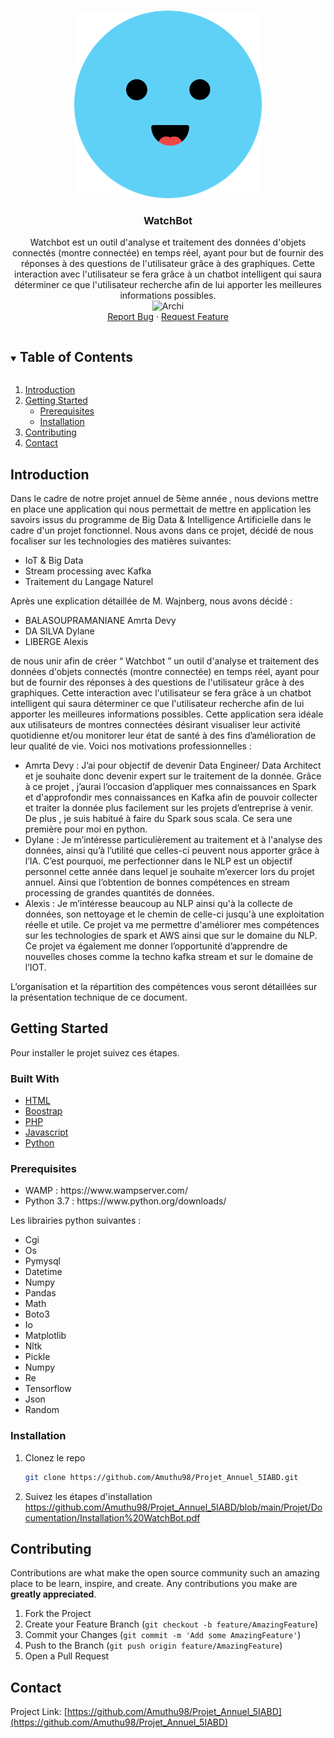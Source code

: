 <!-- PROJECT SHIELDS -->
<!--
*** I'm using markdown "reference style" links for readability.
*** Reference links are enclosed in brackets [ ] instead of parentheses ( ).
*** See the bottom of this document for the declaration of the reference variables
*** for contributors-url, forks-url, etc. This is an optional, concise syntax you may use.
*** https://www.markdownguide.org/basic-syntax/#reference-style-links
-->
<!-- PROJECT LOGO -->
<br />
<p align="center">
  <a href="https://github.com/Amuthu98/Projet_Annuel_5IABD">
    <img src="Projet/WatchBot/images/bot.png" alt="Logo" height="300">
  </a>

  <h3 align="center">WatchBot</h3>

  <p align="center">
   Watchbot est un outil d'analyse et traitement des données d'objets connectés (montre connectée) en temps réel, ayant pour but de fournir des réponses à des questions de          l'utilisateur grâce à des graphiques. Cette interaction avec l'utilisateur se fera grâce à un chatbot intelligent qui saura déterminer ce que l'utilisateur recherche afin de    lui apporter les meilleures informations possibles.<br />
    <img src="Projet/WatchBot/Documentation/archi.PNG" alt="Archi" height="300">
    <br />
    <a href="https://github.com/Amuthu98/Projet_Annuel_5IABD/issues">Report Bug</a>
    ·
    <a href="https://github.com/Amuthu98/Projet_Annuel_5IABD/issues">Request Feature</a>
  </p>
</p>



<!-- TABLE OF CONTENTS -->
<details open="open">
  <summary><h2 style="display: inline-block">Table of Contents</h2></summary>
  <ol>
    <li>
      <a href="#introduction">Introduction</a>
    </li>
    <li>
      <a href="#getting-started">Getting Started</a>
      <ul>
        <li><a href="#prerequisites">Prerequisites</a></li>
        <li><a href="#installation">Installation</a></li>
      </ul>
    </li>
    <li><a href="#contributing">Contributing</a></li>
    <li><a href="#contact">Contact</a></li>
  </ol>
</details>



<!-- ABOUT THE PROJECT -->
## Introduction

<p>
  Dans le cadre de notre projet annuel de 5ème année , nous devions mettre en place une application qui nous permettait de mettre en application les savoirs issus du programme de Big Data & Intelligence Artificielle dans le cadre d'un projet fonctionnel. Nous avons dans ce projet, décidé de nous focaliser sur les technologies des matières suivantes:
</p>
<ul>
  <li>IoT & Big Data</li>
  <li>Stream processing avec Kafka</li>
  <li>Traitement du Langage Naturel</li>
</ul>
Après une explication détaillée de M. Wajnberg, nous avons décidé :
<ul>
  <li>BALASOUPRAMANIANE Amrta Devy</li>
  <li>DA SILVA Dylane</li>
  <li>LIBERGE Alexis</li>
</ul>
<p>
de nous unir afin de créer “ Watchbot ” un outil d'analyse et traitement des données d'objets
connectés (montre connectée) en temps réel, ayant pour but de fournir des réponses à des
questions de l'utilisateur grâce à des graphiques. Cette interaction avec l'utilisateur se fera
grâce à un chatbot intelligent qui saura déterminer ce que l'utilisateur recherche afin de lui
apporter les meilleures informations possibles. Cette application sera idéale aux utilisateurs
de montres connectées désirant visualiser leur activité quotidienne et/ou monitorer leur état
de santé à des fins d’amélioration de leur qualité de vie. Voici nos motivations
professionnelles :
</p>

<ul>
  <li>
  Amrta Devy : J’ai pour objectif de devenir Data Engineer/ Data Architect et je
souhaite donc devenir expert sur le traitement de la donnée. Grâce à ce projet ,
j’aurai l’occasion d’appliquer mes connaissances en Spark et d'approfondir mes
connaissances en Kafka afin de pouvoir collecter et traiter la donnée plus facilement
sur les projets d’entreprise à venir. De plus , je suis habitué à faire du Spark sous
scala. Ce sera une première pour moi en python.
  </li>
  <li>
    Dylane : Je m’intéresse particulièrement au traitement et à l'analyse des données,
ainsi qu’à l’utilité que celles-ci peuvent nous apporter grâce à l’IA. C’est pourquoi, me
perfectionner dans le NLP est un objectif personnel cette année dans lequel je
souhaite m’exercer lors du projet annuel. Ainsi que l’obtention de bonnes
compétences en stream processing de grandes quantités de données.
  </li>
  <li>
    Alexis : Je m’intéresse beaucoup au NLP ainsi qu'à la collecte de données, son
nettoyage et le chemin de celle-ci jusqu'à une exploitation réelle et utile. Ce projet va
me permettre d'améliorer mes compétences sur les technologies de spark et AWS
ainsi que sur le domaine du NLP. Ce projet va également me donner l’opportunité
d’apprendre de nouvelles choses comme la techno kafka stream et sur le domaine
de l’IOT.
  </li>
</ul>
<p>
  L’organisation et la répartition des compétences vous seront détaillées sur la présentation
technique de ce document.
</p>

<!-- GETTING STARTED -->
## Getting Started

Pour installer le projet suivez ces étapes.

### Built With

* [HTML]()
* [Boostrap]()
* [PHP]()
* [Javascript]()
* [Python]()

### Prerequisites

<ul>
  <li>
    WAMP : https://www.wampserver.com/
  </li>
  <li>
    Python 3.7 : https://www.python.org/downloads/
  </li>
</ul>

Les librairies python suivantes :
<ul>
  <li>
    Cgi
  </li>
  <li>
    Os
  </li>
  <li>
    Pymysql
  </li>
  <li>
    Datetime
  </li>
  <li>
    Numpy
  </li>
  <li>
    Pandas
  </li>
  <li>
    Math
  </li>
  <li>
    Boto3
  </li>
  <li>
    Io
  </li>
  <li>
    Matplotlib
  </li>
  <li>
    Nltk
  </li>
  <li>
    Pickle
  </li>
  <li>
    Numpy
  </li>
  <li>
    Re
  </li>
   <li>
     Tensorflow
  </li>
   <li>
     Json
  </li>
   <li>
     Random
  </li>
</ul>

### Installation

1. Clonez le repo
   ```sh
   git clone https://github.com/Amuthu98/Projet_Annuel_5IABD.git
   ```
   
 2. Suivez les étapes d'installation
  https://github.com/Amuthu98/Projet_Annuel_5IABD/blob/main/Projet/Documentation/Installation%20WatchBot.pdf


<!-- CONTRIBUTING -->
## Contributing

Contributions are what make the open source community such an amazing place to be learn, inspire, and create. Any contributions you make are **greatly appreciated**.

1. Fork the Project
2. Create your Feature Branch (`git checkout -b feature/AmazingFeature`)
3. Commit your Changes (`git commit -m 'Add some AmazingFeature'`)
4. Push to the Branch (`git push origin feature/AmazingFeature`)
5. Open a Pull Request


<!-- CONTACT -->
## Contact

Project Link: [https://github.com/Amuthu98/Projet_Annuel_5IABD](https://github.com/Amuthu98/Projet_Annuel_5IABD)
